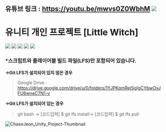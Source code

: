 ## 유튜브 링크 : https://youtu.be/mwvs0Z0WbhM   <img src="https://img.shields.io/badge/Youtube-D1180B?style=flat-square&logo=youtube&logoColor=white"/>

# **유니티 개인 프로젝트 [Little Witch]**

<img src="https://img.shields.io/badge/UNITY-000000?style=flat-square&logo=unity&logoColor=white"/>   <img src="https://img.shields.io/badge/Csharp-808080?style=flat-square&logo=unity&logoColor=white"/>   <img src="https://img.shields.io/badge/Unitask-808080?style=flat-square&logo=unity&logoColor=white"/>   <img src="https://img.shields.io/badge/DoTween-808080?style=flat-square&logo=unity&logoColor=white"/>  <img src="https://img.shields.io/badge/Firebase-FFCA28?style=flat-square&logo=firebase&logoColor=white"/>

### ***스크립트와 플레이어블 빌드 파일(LFS)만 포함되어 있습니다.**

>
**->Git LFS가 설치되어 있지 않은 경우**
> Google Drive : https://drive.google.com/drive/u/0/folders/1YJPKqmRejSgIgCYbwOvJFU6wneC7N1-v

**->Git LFS가 설치되어 있는 경우**
> git bash -> [코드입력] $ git lfs install-> [코드입력] $ git lfs pull


> 
![ChaseJeon_Unity_Project-Thumbnail](https://github.com/user-attachments/assets/3f67bc6d-50c9-4b46-b484-5c23fe952996)


